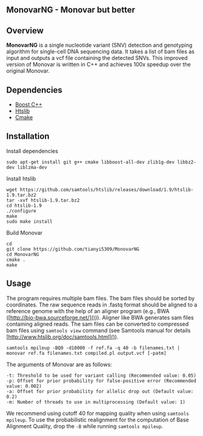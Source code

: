 ## MonovarNG - Monovar but better
## Overview ##
**MonovarNG** is a single nucleotide variant (SNV) detection and genotyping algorithm for single-cell DNA sequencing data. It takes a list of bam files as input and outputs a vcf file containing the detected SNVs. This improved version of Monovar is written in C++ and achieves 100x speedup over the original Monovar.

## Dependencies ##
* [Boost C++](http://boost.org)
* [Htslib](http://htslib.org)
* [Cmake](http://cmake.org)

## Installation ##
Install dependencies
```
sudo apt-get install git g++ cmake libboost-all-dev zlib1g-dev libbz2-dev liblzma-dev
```
Install htslib
```
wget https://github.com/samtools/htslib/releases/download/1.9/htslib-1.9.tar.bz2
tar -xvf htslib-1.9.tar.bz2
cd htslib-1.9
./configure
make
sudo make install
```
Build Monovar
```
cd
git clone https://github.com/tianyi5309/MonovarNG
cd MonovarNG
cmake .
make
```

## Usage ##
The program requires multiple bam files. The bam files should be sorted by coordinates. The raw sequence reads in .fastq format should be aligned to a reference genome with the help of an aligner program (e.g., BWA ([http://bio-bwa.sourceforge.net/]())). Aligner like BWA generates sam files containing aligned reads. The sam files can be converted to compressed bam files using ```samtools view``` command (see Samtools manual for details [http://www.htslib.org/doc/samtools.html]()). 


```
samtools mpileup -BQ0 -d10000 -f ref.fa -q 40 -b filenames.txt | monovar ref.fa filenames.txt compiled.pl output.vcf [-patm]
```
The arguments of Monovar are as follows:

```
-t: Threshold to be used for variant calling (Recommended value: 0.05)
-p: Offset for prior probability for false-positive error (Recommended value: 0.002)
-a: Offset for prior probability for allelic drop out (Default value: 0.2)
-m: Number of threads to use in multiprocessing (Default value: 1)
```
We recommend using cutoff 40 for mapping quality when using ```samtools mpileup```. To use the probabilistic realignment for the computation of Base Alignment Quality, drop the ```-B``` while running ```samtools mpileup```.
